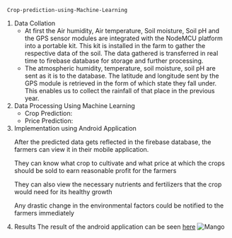 
<html>
  <head>
    
     Crop-prediction-using-Machine-Learning
    
  </head>
  <body>
  <ol type="1">
    <li> Data Collation

<ul>
  
<li>At first the Air humidity, Air temperature, Soil moisture, Soil pH and the GPS sensor modules are integrated with the NodeMCU platform into a portable kit. This kit is installed in the farm to gather the respective data of the soil. The data gathered is transferred in real time to firebase database for storage and further processing. 
<li>The atmospheric humidity, temperature, soil moisture, soil pH are sent as it is to the database. The latitude and longitude sent by the GPS module is retrieved in the form of which state they fall under. This enables us to collect the rainfall of that place in the previous year.
  </ul>
<li>	Data Processing Using Machine Learning

<ul>
  
<li>	Crop Prediction:
<li>	Price Prediction:
  </ul>
<li>	Implementation using Android Application

<p>After the predicted data gets reflected in the firebase database, the farmers can view it in their mobile application.</p>
<p>They can know what crop to cultivate and what price at which the crops should be sold to earn reasonable profit for the farmers</p>
<p>They can also view the necessary nutrients and fertilizers that the crop would need for its healthy growth</p>
<p>Any drastic change in the environmental factors could be notified to the farmers immediately</p>
<div>
  <li> Results
    The result of the android application can be seen <a href="https://github.com/Priyabrata017/Crop-prediction-using-Machine-Learning/tree/master/Results">here</a>
    <img src="https://github.com/Priyabrata017/Crop-prediction-using-Machine-Learning/blob/master/Results/Mango/mango%20app.jpeg?raw=true" alt="Mango">
    </div>
</body>
</html>
